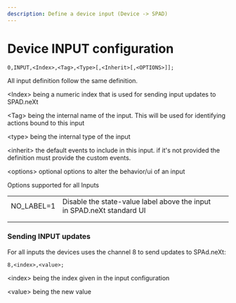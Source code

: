 ```yaml
---
description: Define a device input (Device -> SPAD)
---
```


# Device INPUT configuration

`0,INPUT,<Index>,<Tag>,<Type>[,<Inherit>[,<OPTIONS>]];`

All input definition follow the same definition.

\<Index> being a numeric index that is used for sending input updates to SPAD.neXt

\<Tag> being the internal name of the input. This will be used for identifying actions bound to this input

\<type> being the internal type of the input

\<inherit> the default events to include in this input. if it's not provided the definition must provide the custom events.

\<options> optional options to alter the behavior/ui of an input

Options supported for all Inputs

|             |                                                                        |   |
| ----------- | ---------------------------------------------------------------------- | - |
| NO\_LABEL=1 | Disable the state-value label above the input in SPAD.neXt standard UI |   |
|             |                                                                        |   |
|             |                                                                        |   |

### Sending INPUT updates

For all inputs the devices uses the channel 8 to send updates to SPAd.neXt:

`8,<index>,<value>;`

\<index> being the index given in the input configuration

\<value> being the new value
